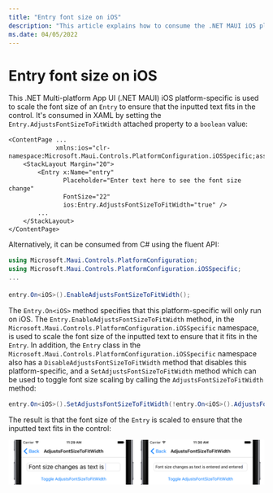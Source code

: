 ```yaml
---
title: "Entry font size on iOS"
description: "This article explains how to consume the .NET MAUI iOS platform-specific that scales the font size of an Entry."
ms.date: 04/05/2022
---
```


# Entry font size on iOS

This .NET Multi-platform App UI (.NET MAUI) iOS platform-specific is used to scale the font size of an `Entry` to ensure that the inputted text fits in the control. It's consumed in XAML by setting the `Entry.AdjustsFontSizeToFitWidth` attached property to a `boolean` value:

```xaml
<ContentPage ...
             xmlns:ios="clr-namespace:Microsoft.Maui.Controls.PlatformConfiguration.iOSSpecific;assembly=Microsoft.Maui.Controls"
    <StackLayout Margin="20">
        <Entry x:Name="entry"
               Placeholder="Enter text here to see the font size change"
               FontSize="22"
               ios:Entry.AdjustsFontSizeToFitWidth="true" />
        ...
    </StackLayout>
</ContentPage>
```

Alternatively, it can be consumed from C# using the fluent API:

```csharp
using Microsoft.Maui.Controls.PlatformConfiguration;
using Microsoft.Maui.Controls.PlatformConfiguration.iOSSpecific;
...

entry.On<iOS>().EnableAdjustsFontSizeToFitWidth();
```

The `Entry.On<iOS>` method specifies that this platform-specific will only run on iOS. The `Entry.EnableAdjustsFontSizeToFitWidth` method, in the `Microsoft.Maui.Controls.PlatformConfiguration.iOSSpecific` namespace, is used to scale the font size of the inputted text to ensure that it fits in the `Entry`. In addition, the `Entry` class in the `Microsoft.Maui.Controls.PlatformConfiguration.iOSSpecific` namespace also has a `DisableAdjustsFontSizeToFitWidth` method that disables this platform-specific, and a `SetAdjustsFontSizeToFitWidth` method which can be used to toggle font size scaling by calling the `AdjustsFontSizeToFitWidth` method:

```csharp
entry.On<iOS>().SetAdjustsFontSizeToFitWidth(!entry.On<iOS>().AdjustsFontSizeToFitWidth());
```

The result is that the font size of the `Entry` is scaled to ensure that the inputted text fits in the control:

![Adjust Entry Font Size Platform-Specific](media/entry-font-size/entry-font-size.png)

